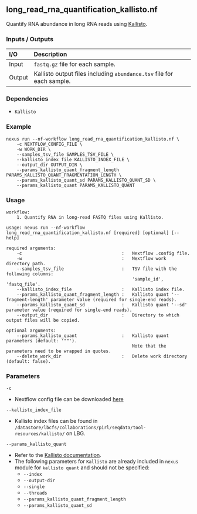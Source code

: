 ## long_read_rna_quantification_kallisto.nf

Quantify RNA abundance in long RNA reads using [Kallisto](https://github.com/pachterlab/kallisto).

### Inputs / Outputs

| I/O    | Description                                                           |
|:-------|:----------------------------------------------------------------------|
| Input  | `fastq.gz` file for each sample.                                      | 
| Output | Kallisto output files including `abundance.tsv` file for each sample. |

### Dependencies

* `Kallisto`

### Example

```
nexus run --nf-workflow long_read_rna_quantification_kallisto.nf \
    -c NEXTFLOW_CONFIG_FILE \
    -w WORK_DIR \
    --samples_tsv_file SAMPLES_TSV_FILE \
    --kallisto_index_file KALLISTO_INDEX_FILE \
    --output_dir OUTPUT_DIR \
    --params_kallisto_quant_fragment_length PARAMS_KALLISTO_QUANT_FRAGMENTATION_LENGTH \
    --params_kallisto_quant_sd PARAMS_KALLISTO_QUANT_SD \
    --params_kallisto_quant PARAMS_KALLISTO_QUANT
```

### Usage

```
workflow:
    1. Quantify RNA in long-read FASTQ files using Kallisto.

usage: nexus run --nf-workflow long_read_rna_quantification_kallisto.nf [required] [optional] [--help]

required arguments:
    -c                                      :   Nextflow .config file.
    -w                                      :   Nextflow work directory path.
    --samples_tsv_file                      :   TSV file with the following columns:
                                                'sample_id', 'fastq_file'.
    --kallisto_index_file                   :   Kallisto index file.
    --params_kallisto_quant_fragment_length :   Kallisto quant '--fragment-length' parameter value (required for single-end reads).
    --params_kallisto_quant_sd              :   Kallisto quant '--sd' parameter value (required for single-end reads).
    --output_dir                            :   Directory to which output files will be copied.

optional arguments:
    --params_kallisto_quant                 :   Kallisto quant parameters (default: '""').
                                                Note that the parameters need to be wrapped in quotes.
    --delete_work_dir                       :   Delete work directory (default: false).
```

### Parameters

`-c`
* Nextflow config file can be downloaded [here](https://github.com/pirl-unc/nexus/tree/main/nextflow)

`--kallisto_index_file`
* Kallisto index files can be found in 
`/datastore/lbcfs/collaborations/pirl/seqdata/tool-resources/kallisto/` on LBG.

`--params_kallisto_quant`
* Refer to the [Kallisto documentation](https://pachterlab.github.io/kallisto/manual.html).
* The following parameters for `Kallisto` are already included in `nexus` module for `kallisto quant` and should not be specified:
  * `--index`
  * `--output-dir`
  * `--single`
  * `--threads`
  * `--params_kallisto_quant_fragment_length`
  * `--params_kallisto_quant_sd`

